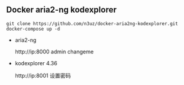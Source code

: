 ## Docker aria2-ng kodexplorer

```
git clone https://github.com/n3uz/docker-aria2ng-kodexplorer.git
docker-compose up -d
```

- aria2-ng

  http://ip:8000 admin changeme

- kodexplorer 4.36

  http://ip:8001 设置密码

